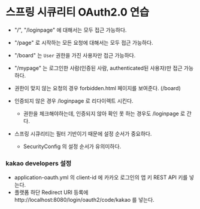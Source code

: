 # 스프링 시큐리티 OAuth2.0 연습

- "/", "/loginpage" 에 대해서는 모두 접근 가능하다.
- "/page" 로 시작하는 모든 요청에 대해서는 모두 접근 가능하다.
- "/board" 는 `User` 권한을 가진 사용자만 접근 가능하다.
- "/mypage" 는 로그인한 사람(인증된 사람, authenticated된 사용자)만 접근 가능하다.


- 권한이 맞지 않는 요청의 경우 forbidden.html 페이지를 보여준다. (/board)
- 인증되지 않은 경우 /loginpage 로 리다이렉트 시킨다.
  - 권한을 체크해야하는데, 인증되지 않아 확인 못 하는 경우도 /loginpage 로 간다.


- 스프링 시큐리티는 필터 기반이기 때문에 설정 순서가 중요하다.
  - SecurityConfig 의 설정 순서가 유의미하다.
  
### kakao developers 설정
- application-oauth.yml 의 client-id 에 카카오 로그인의 앱 키 REST API 키를 넣는다.
- 플랫폼 하단 Redirect URI 등록에 http://localhost:8080/login/oauth2/code/kakao 를 넣는다.

